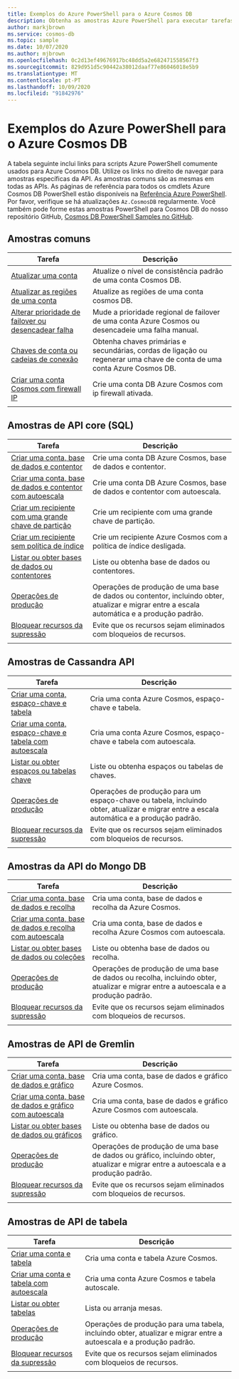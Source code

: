 ```yaml
---
title: Exemplos do Azure PowerShell para o Azure Cosmos DB
description: Obtenha as amostras Azure PowerShell para executar tarefas comuns em Azure Cosmos DB
author: markjbrown
ms.service: cosmos-db
ms.topic: sample
ms.date: 10/07/2020
ms.author: mjbrown
ms.openlocfilehash: 0c2d13ef49676917bc48dd5a2e682471558567f3
ms.sourcegitcommit: 829d951d5c90442a38012daaf77e86046018e5b9
ms.translationtype: MT
ms.contentlocale: pt-PT
ms.lasthandoff: 10/09/2020
ms.locfileid: "91842976"
---
```

# <a name="azure-powershell-samples-for-azure-cosmos-db"></a>Exemplos do Azure PowerShell para o Azure Cosmos DB

A tabela seguinte inclui links para scripts Azure PowerShell comumente usados para Azure Cosmos DB. Utilize os links no direito de navegar para amostras específicas da API. As amostras comuns são as mesmas em todas as APIs. As páginas de referência para todos os cmdlets Azure Cosmos DB PowerShell estão disponíveis na [Referência Azure PowerShell](/powershell/module/az.cosmosdb). Por favor, verifique se há atualizações `Az.CosmosDB` regularmente. Você também pode forme estas amostras PowerShell para Cosmos DB do nosso repositório GitHub, [Cosmos DB PowerShell Samples no GitHub](https://github.com/Azure/azure-docs-powershell-samples/tree/master/cosmosdb).

## <a name="common-samples"></a>Amostras comuns

|Tarefa | Descrição |
|---|---|
|[Atualizar uma conta](scripts/powershell/common/account-update.md?toc=%2fpowershell%2fmodule%2ftoc.json)| Atualize o nível de consistência padrão de uma conta Cosmos DB. |
|[Atualizar as regiões de uma conta](scripts/powershell/common/update-region.md?toc=%2fpowershell%2fmodule%2ftoc.json)| Atualize as regiões de uma conta cosmos DB. |
|[Alterar prioridade de failover ou desencadear falha](scripts/powershell/common/failover-priority-update.md?toc=%2fpowershell%2fmodule%2ftoc.json)| Mude a prioridade regional de failover de uma conta Azure Cosmos ou desencadeie uma falha manual. |
|[Chaves de conta ou cadeias de conexão](scripts/powershell/common/keys-connection-strings.md?toc=%2fpowershell%2fmodule%2ftoc.json)| Obtenha chaves primárias e secundárias, cordas de ligação ou regenerar uma chave de conta de uma conta Azure Cosmos DB. |
|[Criar uma conta Cosmos com firewall IP](scripts/powershell/common/firewall-create.md?toc=%2fpowershell%2fmodule%2ftoc.json)| Crie uma conta DB Azure Cosmos com ip firewall ativada. |
|||

## <a name="core-sql-api-samples"></a>Amostras de API core (SQL)

|Tarefa | Descrição |
|---|---|
|[Criar uma conta, base de dados e contentor](scripts/powershell/sql/create.md?toc=%2fpowershell%2fmodule%2ftoc.json)| Crie uma conta DB Azure Cosmos, base de dados e contentor. |
|[Criar uma conta, base de dados e contentor com autoescala](scripts/powershell/sql/autoscale.md?toc=%2fpowershell%2fmodule%2ftoc.json)| Crie uma conta DB Azure Cosmos, base de dados e contentor com autoescala. |
|[Criar um recipiente com uma grande chave de partição](scripts/powershell/sql/create-large-partition-key.md?toc=%2fpowershell%2fmodule%2ftoc.json)| Crie um recipiente com uma grande chave de partição. |
|[Criar um recipiente sem política de índice](scripts/powershell/sql/create-index-none.md?toc=%2fpowershell%2fmodule%2ftoc.json) | Crie um recipiente Azure Cosmos com a política de índice desligada.|
|[Listar ou obter bases de dados ou contentores](scripts/powershell/sql/list-get.md?toc=%2fpowershell%2fmodule%2ftoc.json)| Liste ou obtenha base de dados ou contentores. |
|[Operações de produção](scripts/powershell/sql/throughput.md?toc=%2fpowershell%2fmodule%2ftoc.json)| Operações de produção de uma base de dados ou contentor, incluindo obter, atualizar e migrar entre a escala automática e a produção padrão. |
|[Bloquear recursos da supressão](scripts/powershell/sql/lock.md?toc=%2fpowershell%2fmodule%2ftoc.json)| Evite que os recursos sejam eliminados com bloqueios de recursos. |
|||

## <a name="cassandra-api-samples"></a>Amostras de Cassandra API

|Tarefa | Descrição |
|---|---|
|[Criar uma conta, espaço-chave e tabela](scripts/powershell/cassandra/create.md?toc=%2fpowershell%2fmodule%2ftoc.json)| Cria uma conta Azure Cosmos, espaço-chave e tabela. |
|[Criar uma conta, espaço-chave e tabela com autoescala](scripts/powershell/cassandra/autoscale.md?toc=%2fpowershell%2fmodule%2ftoc.json)| Cria uma conta Azure Cosmos, espaço-chave e tabela com autoescala. |
|[Listar ou obter espaços ou tabelas chave](scripts/powershell/cassandra/list-get.md?toc=%2fpowershell%2fmodule%2ftoc.json)| Liste ou obtenha espaços ou tabelas de chaves. |
|[Operações de produção](scripts/powershell/cassandra/throughput.md?toc=%2fpowershell%2fmodule%2ftoc.json)| Operações de produção para um espaço-chave ou tabela, incluindo obter, atualizar e migrar entre a escala automática e a produção padrão. |
|[Bloquear recursos da supressão](scripts/powershell/cassandra/lock.md?toc=%2fpowershell%2fmodule%2ftoc.json)| Evite que os recursos sejam eliminados com bloqueios de recursos. |
|||

## <a name="mongo-db-api-samples"></a>Amostras da API do Mongo DB

|Tarefa | Descrição |
|---|---|
|[Criar uma conta, base de dados e recolha](scripts/powershell/mongodb/create.md?toc=%2fpowershell%2fmodule%2ftoc.json)| Cria uma conta, base de dados e recolha da Azure Cosmos. |
|[Criar uma conta, base de dados e recolha com autoescala](scripts/powershell/mongodb/autoscale.md?toc=%2fpowershell%2fmodule%2ftoc.json)| Cria uma conta, base de dados e recolha Azure Cosmos com autoescala. |
|[Listar ou obter bases de dados ou coleções](scripts/powershell/mongodb/list-get.md?toc=%2fpowershell%2fmodule%2ftoc.json)| Liste ou obtenha base de dados ou recolha. |
|[Operações de produção](scripts/powershell/mongodb/throughput.md?toc=%2fpowershell%2fmodule%2ftoc.json)| Operações de produção de uma base de dados ou recolha, incluindo obter, atualizar e migrar entre a autoescala e a produção padrão. |
|[Bloquear recursos da supressão](scripts/powershell/mongodb/lock.md?toc=%2fpowershell%2fmodule%2ftoc.json)| Evite que os recursos sejam eliminados com bloqueios de recursos. |
|||

## <a name="gremlin-api-samples"></a>Amostras de API de Gremlin

|Tarefa | Descrição |
|---|---|
|[Criar uma conta, base de dados e gráfico](scripts/powershell/gremlin/create.md?toc=%2fpowershell%2fmodule%2ftoc.json)| Cria uma conta, base de dados e gráfico Azure Cosmos. |
|[Criar uma conta, base de dados e gráfico com autoescala](scripts/powershell/gremlin/autoscale.md?toc=%2fpowershell%2fmodule%2ftoc.json)| Cria uma conta, base de dados e gráfico Azure Cosmos com autoescala. |
|[Listar ou obter bases de dados ou gráficos](scripts/powershell/gremlin/list-get.md?toc=%2fpowershell%2fmodule%2ftoc.json)| Liste ou obtenha base de dados ou gráfico. |
|[Operações de produção](scripts/powershell/gremlin/throughput.md?toc=%2fpowershell%2fmodule%2ftoc.json)| Operações de produção de uma base de dados ou gráfico, incluindo obter, atualizar e migrar entre a autoescala e a produção padrão. |
|[Bloquear recursos da supressão](scripts/powershell/gremlin/lock.md?toc=%2fpowershell%2fmodule%2ftoc.json)| Evite que os recursos sejam eliminados com bloqueios de recursos. |
|||

## <a name="table-api-samples"></a>Amostras de API de tabela

|Tarefa | Descrição |
|---|---|
|[Criar uma conta e tabela](scripts/powershell/table/create.md?toc=%2fpowershell%2fmodule%2ftoc.json)| Cria uma conta e tabela Azure Cosmos. |
|[Criar uma conta e tabela com autoescala](scripts/powershell/table/autoscale.md?toc=%2fpowershell%2fmodule%2ftoc.json)| Cria uma conta Azure Cosmos e tabela autoscale. |
|[Listar ou obter tabelas](scripts/powershell/table/list-get.md?toc=%2fpowershell%2fmodule%2ftoc.json)| Lista ou arranja mesas. |
|[Operações de produção](scripts/powershell/table/throughput.md?toc=%2fpowershell%2fmodule%2ftoc.json)| Operações de produção para uma tabela, incluindo obter, atualizar e migrar entre a autoescala e a produção padrão. |
|[Bloquear recursos da supressão](scripts/powershell/table/lock.md?toc=%2fpowershell%2fmodule%2ftoc.json)| Evite que os recursos sejam eliminados com bloqueios de recursos. |
|||
